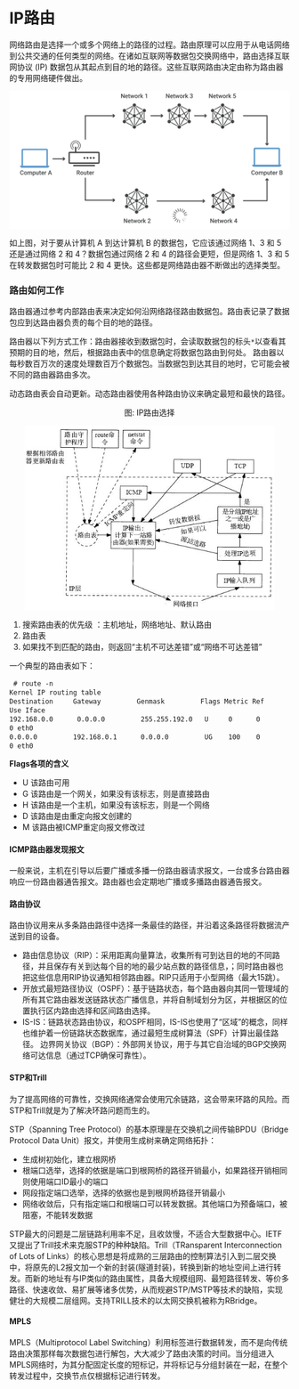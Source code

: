 # IP路由

网络路由是选择一个或多个网络上的路径的过程。路由原理可以应用于从电话网络到公共交通的任何类型的网络。在诸如互联网等数据包交换网络中，路由选择互联网协议 (IP) 数据包从其起点到目的地的路径。这些互联网路由决定由称为路由器的专用网络硬件做出。


<div  align="center">
	<img src="/assets/chapter1/router.png" width = "550"  align=center />
</div>

如上图，对于要从计算机 A 到达计算机 B 的数据包，它应该通过网络 1、3 和 5 还是通过网络 2 和 4？数据包通过网络 2 和 4 的路径会更短，但是网络 1、3 和 5 在转发数据包时可能比 2 和 4 更快。这些都是网络路由器不断做出的选择类型。


### 路由如何工作

路由器通过参考内部路由表来决定如何沿网络路径路由数据包。路由表记录了数据包应到达路由器负责的每个目的地的路径。

路由器以下列方式工作：路由器接收到数据包时，会读取数据包的标头`*`以查看其预期的目的地，然后，根据路由表中的信息确定将数据包路由到何处。
路由器以每秒数百万次的速度处理数百万个数据包。当数据包到达其目的地时，它可能会被不同的路由器路由多次。


动态路由表会自动更新。动态路由器使用各种路由协议来确定最短和最快的路径。

<div  align="center">
	<p>图: IP路由选择</p>
	<img src="/assets/IP-routing.jpeg" width = "450"  align=center />
</div>

1. 搜索路由表的优先级 ：主机地址，网络地址、默认路由
2. 路由表
3. 如果找不到匹配的路由，则返回“主机不可达差错”或“网络不可达差错”


一个典型的路由表如下：

```
 # route -n
Kernel IP routing table
Destination     Gateway         Genmask         Flags Metric Ref    Use Iface
192.168.0.0      0.0.0.0         255.255.192.0   U     0      0        0 eth0
0.0.0.0         192.168.0.1      0.0.0.0         UG    100    0        0 eth0
```

**Flags各项的含义**

* U 该路由可用
* G 该路由是一个网关，如果没有该标志，则是直接路由
* H  该路由是一个主机，如果没有该标志，则是一个网络
* D 该路由是由重定向报文创建的
* M 该路由被ICMP重定向报文修改过

#### ICMP路由器发现报文

一般来说，主机在引导以后要广播或多播一份路由器请求报文，一台或多台路由器响应一份路由器通告报文。路由器也会定期地广播或多播路由器通告报文。

#### 路由协议

路由协议用来从多条路由路径中选择一条最佳的路径，并沿着这条路径将数据流产送到目的设备。

- 路由信息协议（RIP）：采用距离向量算法，收集所有可到达目的地的不同路径，并且保存有关到达每个目的地的最少站点数的路径信息，；同时路由器也把这些信息用RIP协议通知相邻路由器。RIP只适用于小型网络（最大15跳）。
- 开放式最短路径协议（OSPF）：基于链路状态，每个路由器向其同一管理域的所有其它路由器发送链路状态广播信息，并将自制域划分为区，并根据区的位置执行区内路由选择和区间路由选择。
- IS-IS：链路状态路由协议，和OSPF相同，IS-IS也使用了“区域”的概念，同样也维护着一份链路状态数据库，通过最短生成树算法（SPF）计算出最佳路径。
边界网关协议（BGP）：外部网关协议，用于与其它自治域的BGP交换网络可达信息（通过TCP确保可靠性）。

#### STP和Trill

为了提高网络的可靠性，交换网络通常会使用冗余链路，这会带来环路的风险。而STP和Trill就是为了解决环路问题而生的。

STP（Spanning Tree Protocol）的基本原理是在交换机之间传输BPDU（Bridge Protocol Data Unit）报文，并使用生成树来确定网络拓扑：

- 生成树初始化，建立根网桥
- 根端口选举，选择的依据是端口到根网桥的路径开销最小，如果路径开销相同则使用端口ID最小的端口
- 网段指定端口选举，选择的依据也是到根网桥路径开销最小
- 网络收敛后，只有指定端口和根端口可以转发数据。其他端口为预备端口，被阻塞，不能转发数据

STP最大的问题是二层链路利用率不足，且收敛慢，不适合大型数据中心。IETF又提出了Trill技术来克服STP的种种缺陷。Trill（TRansparent Interconnection of Lots of Links）的核心思想是将成熟的三层路由的控制算法引入到二层交换中，将原先的L2报文加一个新的封装(隧道封装)，转换到新的地址空间上进行转发。而新的地址有与IP类似的路由属性，具备大规模组网、最短路径转发、等价多路径、快速收敛、易扩展等诸多优势，从而规避STP/MSTP等技术的缺陷，实现健壮的大规模二层组网。支持TRILL技术的以太网交换机被称为RBridge。

#### MPLS

MPLS（Multiprotocol Label Switching）利用标签进行数据转发，而不是向传统路由决策那样每次数据包进行解包，大大减少了路由决策的时间。当分组进入MPLS网络时，为其分配固定长度的短标记，并将标记与分组封装在一起，在整个转发过程中，交换节点仅根据标记进行转发。